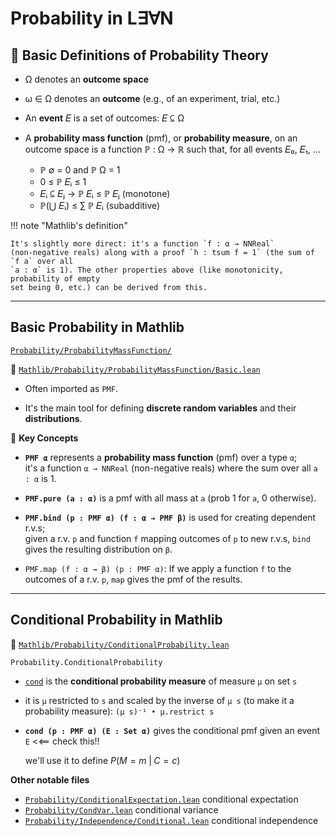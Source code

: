 # Probability in L∃∀N

## 🎲 Basic Definitions of Probability Theory

+  Ω denotes an **outcome space** 

+  ω ∈ Ω denotes an **outcome** (e.g., of an experiment, trial, etc.)
   
+  An **event** 𝐸 is a set of outcomes: 𝐸 ⊆ Ω

+  A **probability mass function** (pmf), or **probability measure**, on an outcome space is
   a function ℙ : Ω → ℝ such that, for all events 𝐸₀, 𝐸₁, …
   + ℙ ∅ = 0 and ℙ Ω = 1 
   + 0 ≤ ℙ 𝐸ᵢ ≤ 1 
   + 𝐸ᵢ ⊆ 𝐸ⱼ → ℙ 𝐸ᵢ ≤ ℙ 𝐸ⱼ (monotone)
   + ℙ(⋃ 𝐸ᵢ) ≤ ∑ ℙ 𝐸ᵢ (subadditive)

!!! note "Mathlib's definition"

    It's slightly more direct: it's a function `f : α → NNReal`
    (non-negative reals) along with a proof `h : tsum f = 1` (the sum of `f a` over all
    `a : α` is 1). The other properties above (like monotonicity, probability of empty
    set being 0, etc.) can be derived from this.


---

## Basic Probability in Mathlib

[`Probability/ProbabilityMassFunction/`][Probability/ProbabilityMassFunction/]

📁 [`Mathlib/Probability/ProbabilityMassFunction/Basic.lean`][Probability/ProbabilityMassFunction/Basic.lean]

+ Often imported as `PMF`.

+ It's the main tool for defining **discrete random variables** and their **distributions**.

🔑️ **Key Concepts**

+  **`PMF α`** represents a **probability mass function** (pmf) over a type `α`;  
   it's a function `α → NNReal` (non-negative reals) where the sum over all `a : α` is 1.
      
+  **`PMF.pure (a : α)`** is a pmf with all mass at `a` (prob 1 for `a`, 0 otherwise).

+  **`PMF.bind (p : PMF α) (f : α → PMF β)`** is used for creating dependent r.v.s;  
   given a r.v. `p` and function `f` mapping outcomes of `p` to new r.v.s, `bind` gives the resulting distribution on `β`.

+  `PMF.map (f : α → β) (p : PMF α)`: If we apply a function `f` to the outcomes
   of a r.v. `p`, `map` gives the pmf of the results.

---

## Conditional Probability in Mathlib

📁 [`Mathlib/Probability/ConditionalProbability.lean`][Probability/ConditionalProbability.lean]

 `Probability.ConditionalProbability`

+  [`cond`][cond] is the **conditional probability measure** of measure `μ` on set `s`
 
+  it is `μ` restricted to `s` and scaled by the inverse of `μ s` (to make it a
   probability measure): `(μ s)⁻¹ • μ.restrict s`

+  **`cond (p : PMF α) (E : Set α)`** gives the conditional pmf given an event `E` <<== check this!!

   we'll use it to define $P(M=m \; | \; C=c)$

**Other notable files**

+ [`Probability/ConditionalExpectation.lean`][Probability/ConditionalExpectation.lean] conditional expectation
+ [`Probability/CondVar.lean`][Probability/CondVar.lean] conditional variance
+ [`Probability/Independence/Conditional.lean`][Probability/Independence/Conditional.lean] conditional independence 


[Probability/ConditionalExpectation.lean]: https://github.com/leanprover-community/mathlib4/blob/4459088658417ad4ec82b194da3184cbe638b7e0/Mathlib/Probability/ConditionalExpectation.lean
[Probability/ConditionalProbability.lean]: https://github.com/leanprover-community/mathlib4/blob/4459088658417ad4ec82b194da3184cbe638b7e0/Mathlib/Probability/ConditionalProbability.lean
[MeasureTheory/Function/ConditionalExpectation/Basic.lean]: https://github.com/leanprover-community/mathlib4/blob/4459088658417ad4ec82b194da3184cbe638b7e0/Mathlib/MeasureTheory/Function/ConditionalExpectation/Basic.lean
[Probability/Independence/Conditional.lean]: https://github.com/leanprover-community/mathlib4/blob/4459088658417ad4ec82b194da3184cbe638b7e0/Mathlib/Probability/Independence/Conditional.lean
[Probability/ProbabilityMassFunction/]: https://github.com/leanprover-community/mathlib4/tree/master/Mathlib/Probability/ProbabilityMassFunction
[Probability/ProbabilityMassFunction/Basic.lean]: https://github.com/leanprover-community/mathlib4/blob/master/Mathlib/Probability/ProbabilityMassFunction/Basic.lean
[cond]: https://github.com/leanprover-community/mathlib4/blob/4459088658417ad4ec82b194da3184cbe638b7e0/Mathlib/Probability/ConditionalProbability.lean#L70-L71
[Probability/CondVar.lean]: https://github.com/leanprover-community/mathlib4/blob/4459088658417ad4ec82b194da3184cbe638b7e0/Mathlib/Probability/CondVar.lean

<!-- [Probability/ConditionalProbability.lean]: https://github.com/leanprover-community/mathlib4/blob/master/Mathlib/Probability/ConditionalProbability.lean -->
<!-- [Probability/Independence/Conditional.lean]: https://github.com/leanprover-community/mathlib4/blob/master/Mathlib/Probability/Independence/Conditional.lean -->
